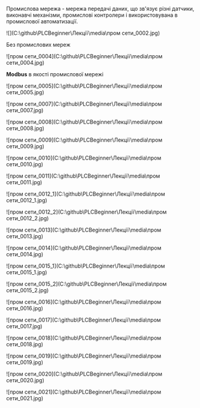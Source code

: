 Промислова мережа - мережа передачі даних, що зв'язує різні датчики, виконавчі механізми, промислові контролери і використовувана в промислової автоматизації.

![](C:\github\PLCBeginner\Лекції\media\пром сети_0002.jpg)

Без промислових мереж

![пром сети_0004](C:\github\PLCBeginner\Лекції\media\пром сети_0004.jpg)

**Modbus** в якості промислової мережі

![пром сети_0005](C:\github\PLCBeginner\Лекції\media\пром сети_0005.jpg)

![пром сети_0007](C:\github\PLCBeginner\Лекції\media\пром сети_0007.jpg)

![пром сети_0008](C:\github\PLCBeginner\Лекції\media\пром сети_0008.jpg)

![пром сети_0009](C:\github\PLCBeginner\Лекції\media\пром сети_0009.jpg)

![пром сети_0010](C:\github\PLCBeginner\Лекції\media\пром сети_0010.jpg)

![пром сети_0011](C:\github\PLCBeginner\Лекції\media\пром сети_0011.jpg)

![пром сети_0012_1](C:\github\PLCBeginner\Лекції\media\пром сети_0012_1.jpg)

![пром сети_0012_2](C:\github\PLCBeginner\Лекції\media\пром сети_0012_2.jpg)

![пром сети_0013](C:\github\PLCBeginner\Лекції\media\пром сети_0013.jpg)

![пром сети_0014](C:\github\PLCBeginner\Лекції\media\пром сети_0014.jpg)

![пром сети_0015_1](C:\github\PLCBeginner\Лекції\media\пром сети_0015_1.jpg)

![пром сети_0015_2](C:\github\PLCBeginner\Лекції\media\пром сети_0015_2.jpg)

![пром сети_0016](C:\github\PLCBeginner\Лекції\media\пром сети_0016.jpg)

![пром сети_0017](C:\github\PLCBeginner\Лекції\media\пром сети_0017.jpg)

![пром сети_0018](C:\github\PLCBeginner\Лекції\media\пром сети_0018.jpg)

![пром сети_0019](C:\github\PLCBeginner\Лекції\media\пром сети_0019.jpg)

![пром сети_0020](C:\github\PLCBeginner\Лекції\media\пром сети_0020.jpg)

![пром сети_0021](C:\github\PLCBeginner\Лекції\media\пром сети_0021.jpg)
